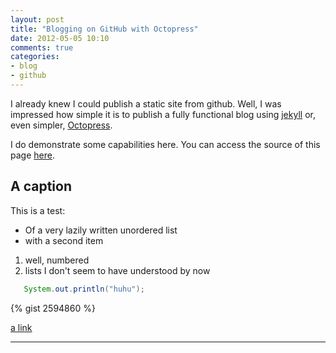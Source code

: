 ```yaml
---
layout: post
title: "Blogging on GitHub with Octopress"
date: 2012-05-05 10:10
comments: true
categories: 
- blog
- github 
---
```


I already knew I could publish a static site from github.
Well, I was impressed how simple it is to publish a fully functional blog using 
[jekyll](http://github.com/mojombo/jekyll) or, even simpler, [Octopress](http://octopress.org/).

I do demonstrate some capabilities here.
You can access the source of this page 
[here](https://github.com/joergviola/joergviola.github.com/blob/source/source/_posts/2012-05-05-blogging-on-github-with-octopress.markdown).

A caption
---------

This is a test:

* Of a
very lazily written
unordered list
* with a second item

1. well, numbered
1. lists I don't seem to have understood by now

``` java
   System.out.println("huhu");
```   


{% gist 2594860 %}

[a link](http://disqus.com)

***